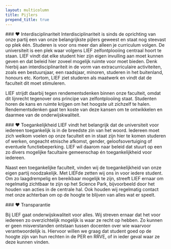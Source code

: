 ```yaml
---
layout: multicolumn
title: Pijlers
prepend_title: true
---
```

<div markdown="block">
### ❤️ Interdisciplinariteit
Interdisciplinariteit is sinds de oprichting van onze partij een van onze belangrijkste pijlers geweest en staat nog steevast op plek één. Studeren is voor ons meer dan alleen je curriculum volgen. De universiteit is een plek waar volgens LIEF zelfontplooiing centraal hoort te staan. LIEF vindt dat elke student hier zijn eigen invulling aan moet kunnen geven en dat beleid hier zoveel mogelijk ruimte voor moet bieden. Denk hierbij aan interdisciplinariteit in de vorm van extracurriculaire activiteiten, zoals een bestuursjaar, een raadsjaar, minoren, studeren in het buitenland, honours etc. Kortom, LIEF ziet studeren als maatwerk en vindt dat de faculteit dit moet stimuleren.

LIEF strijdt daarbij tegen rendementsdenken binnen onze faculteit, omdat dit lijnrecht tegenover ons principe van zelfontplooiing staat. Studenten horen de kans en ruimte krijgen om het hoogste uit zichzelf te halen. Rendementsdenken gaat ten koste van deze kansen om te ontwikkelen en daarmee van de onderwijskwaliteit.
</div>
<div markdown="block">
### ❤️ Toegankelijkheid
LIEF vindt het belangrijk dat de universiteit voor iedereen toegankelijk is in de breedste zin van het woord. Iedereen moet zich welkom voelen op onze faculteit en in staat zijn hier te komen studeren of werken, ongeacht etnische afkomst, gender, geloofsovertuiging of eventuele functiebeperking. LIEF wil daarom naar beleid dat stuurt op een zo divers mogelijke facultaire gemeenschap én toegankelijkheid voor iedereen.

Naast een toegankelijke faculteit, vinden wij de toegankelijkheid van onze eigen partij noodzakelijk. Met LIEFde zetten wij ons in voor iedere student. Om zo laagdrempelig en bereikbaar mogelijk te zijn, streeft LIEF ernaar om regelmatig zichtbaar te zijn op het Science Park, bijvoorbeeld door het houden van acties in de centrale hal. Ook houden wij regelmatig contact met onze achterban om op de hoogte te blijven van alles wat er speelt.
</div>
<div markdown="block">
### ❤️ Transparantie

Bij LIEF gaat onderwijskwaliteit voor alles. Wij streven ernaar dat het voor iedereen zo overzichtelijk mogelijk is waar ze recht op hebben. Zo kunnen er geen misverstanden ontstaan tussen docenten over wie waarvoor verantwoordelijk is. Hiervoor willen we graag dat student goed op de hoogte zijn van hun rechten in de PER en RRVE, of in ieder geval waar ze deze kunnen vinden.
</div>
